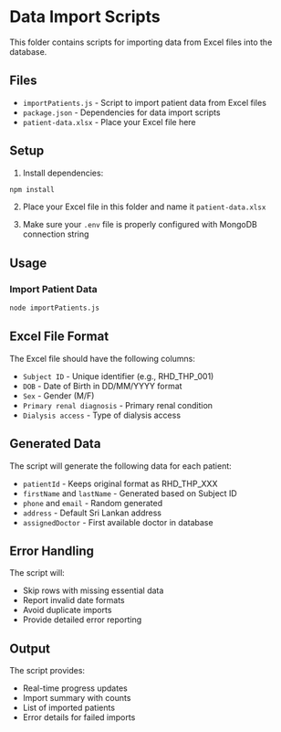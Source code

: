 # Data Import Scripts

This folder contains scripts for importing data from Excel files into the database.

## Files

- `importPatients.js` - Script to import patient data from Excel files
- `package.json` - Dependencies for data import scripts
- `patient-data.xlsx` - Place your Excel file here

## Setup

1. Install dependencies:
```bash
npm install
```

2. Place your Excel file in this folder and name it `patient-data.xlsx`

3. Make sure your `.env` file is properly configured with MongoDB connection string

## Usage

### Import Patient Data

```bash
node importPatients.js
```

## Excel File Format

The Excel file should have the following columns:
- `Subject ID` - Unique identifier (e.g., RHD_THP_001)
- `DOB` - Date of Birth in DD/MM/YYYY format
- `Sex` - Gender (M/F)
- `Primary renal diagnosis` - Primary renal condition
- `Dialysis access` - Type of dialysis access

## Generated Data

The script will generate the following data for each patient:
- `patientId` - Keeps original format as RHD_THP_XXX
- `firstName` and `lastName` - Generated based on Subject ID
- `phone` and `email` - Random generated
- `address` - Default Sri Lankan address
- `assignedDoctor` - First available doctor in database

## Error Handling

The script will:
- Skip rows with missing essential data
- Report invalid date formats
- Avoid duplicate imports
- Provide detailed error reporting

## Output

The script provides:
- Real-time progress updates
- Import summary with counts
- List of imported patients
- Error details for failed imports
